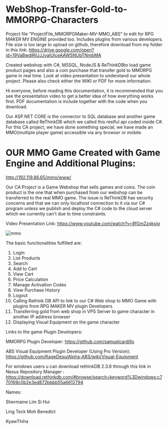 # WebShop-Transfer-Gold-to-MMORPG-Characters
Project file "ProjectFile_MMORPGMaker-MV-MMO_ABS" to edit for RPG MAKER MV ENGINE provided too. Includes plugins from various developers. File size is too large to upload on github, therefore download from my folder in this link: https://drive.google.com/open?id=19VaBwdiRiUJJvaIUIceAAWSNUbTNmbMA

Created webshop with C#, MSSQL, NodeJS & ReThinkDBto load game product pages and also a coin purchase that transfer gold to MMORPG game in real time. Look at video presentation to understand our whole project. Please also check either the WIKI or PDF for more information. 

Hi everyone, before reading this documentation, it is recommended that you see the presentation video to get a better idea of how everything works first. PDF documentation is include together with the code when you download. 

Our ASP.NET CORE is the connector to SQL database and another game database called ReThinkDB which we called this restful api coded inside C#. For this CA project, we have done something special, we have made an MMO(multiple player game) accessible via any browser or mobile.

# OUR MMO Game Created with Game Engine and Additional Plugins:
http://192.119.86.65/mmo/www/

Our CA Project is a Game Webshop that sells games and coins. The coin product is the one that when purchased from our webshop can be transferred to the real MMO game. The issue is ReThinkDB has security concerns and that we can only localhost connection to it via our C# program unless we publish and deploy the C# code to the cloud server which we currently can't due to time constraints.

Video Presentation Link: https://www.youtube.com/watch?v=8fGmZzqksig

![mmo](https://user-images.githubusercontent.com/65886071/82803639-76577880-9eb3-11ea-9a23-fbebcd29438c.png)



The basic functionalities fulfilled are: 
1. Login 
2. List Products 
3. Search 
4. Add to Cart 
5. View Cart 
6. Price Calculation 
7. Manage Activation Codes 
8. View Purchase History 
9. Logout
10. Calling Rethink DB API to link to our C# Web shop to MMO Game with plugins from RPG MAKER MV plugin Developers
11. Transferring gold from web shop in VPS Server to game character in another IP address browser
12. Displaying Visual Equipment on the game character 

Links to the game Plugin Developers:

MMORPG Plugin Developer: https://github.com/samuelcardillo

ABS Visual Equipment Plugin Developer (Using Pro Version):  https://github.com/KageDesu/Alpha-ABS/wiki/Visual-Equipment

For windows users u can download rethinkDB 2.3.6 through this link in Nexus Repository Manager : https://download.rethinkdb.com/#browse/search=keyword%3Dwindows:c770169c0b2e3ed872bbbb55a6612794

Names:

Shermaine Lim Si Hui

Ling Teck Moh Benedict

KyawThiha
